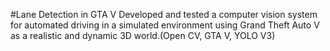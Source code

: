 #Lane Detection in GTA V
 Developed and tested a computer vision system for automated driving in a simulated environment using Grand Theft Auto V as a realistic and dynamic 3D world.(Open CV, GTA V, YOLO V3)
